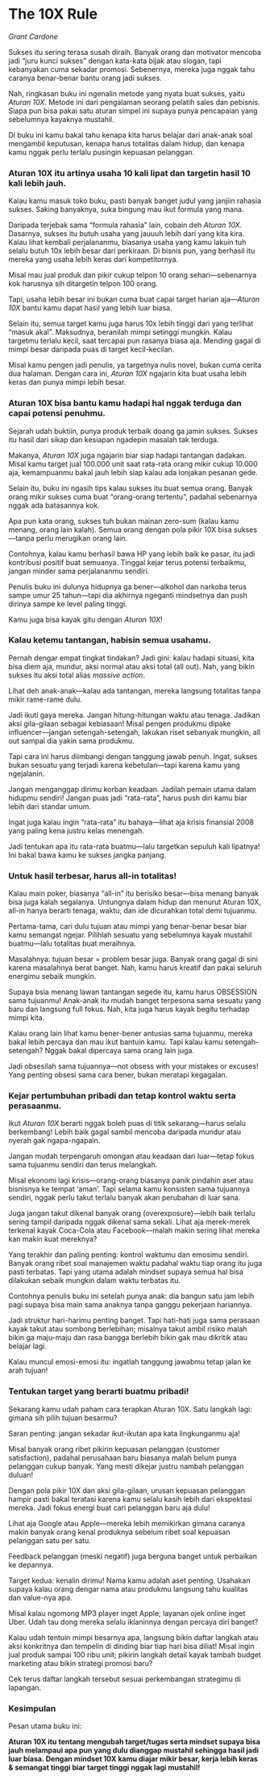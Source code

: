 # The 10X Rule
*Grant Cardone*

Sukses itu sering terasa susah diraih. Banyak orang dan motivator mencoba jadi “juru kunci sukses” dengan kata-kata bijak atau slogan, tapi kebanyakan cuma sekadar promosi. Sebenernya, mereka juga nggak tahu caranya benar-benar bantu orang jadi sukses.

Nah, ringkasan buku ini ngenalin metode yang nyata buat sukses, yaitu *Aturan 10X*. Metode ini dari pengalaman seorang pelatih sales dan pebisnis. Siapa pun bisa pakai satu aturan simpel ini supaya punya pencapaian yang sebelumnya kayaknya mustahil.

Di buku ini kamu bakal tahu kenapa kita harus belajar dari anak-anak soal mengambil keputusan, kenapa harus totalitas dalam hidup, dan kenapa kamu nggak perlu terlalu pusingin kepuasan pelanggan.

### Aturan 10X itu artinya usaha 10 kali lipat dan targetin hasil 10 kali lebih jauh.

Kalau kamu masuk toko buku, pasti banyak banget judul yang janjiin rahasia sukses. Saking banyaknya, suka bingung mau ikut formula yang mana.

Daripada terjebak sama “formula rahasia” lain, cobain deh *Aturan 10X*. Dasarnya, sukses itu butuh usaha yang jauuuh lebih dari yang kita kira. Kalau lihat kembali perjalananmu, biasanya usaha yang kamu lakuin tuh selalu butuh 10x lebih besar dari perkiraan. Di bisnis pun, yang berhasil itu mereka yang usaha lebih keras dari kompetitornya.

Misal mau jual produk dan pikir cukup telpon 10 orang sehari—sebenarnya kok harusnya sih ditargetin telpon 100 orang.

Tapi, usaha lebih besar ini bukan cuma buat capai target harian aja—*Aturan 10X* bantu kamu dapat hasil yang lebih luar biasa.

Selain itu, semua target kamu juga harus 10x lebih tinggi dari yang terlihat “masuk akal”. Maksudnya, beranilah mimpi setinggi mungkin. Kalau targetmu terlalu kecil, saat tercapai pun rasanya biasa aja. Mending gagal di mimpi besar daripada puas di target kecil-kecilan.

Misal kamu pengen jadi penulis, ya targetnya nulis novel, bukan cuma cerita dua halaman. Dengan cara ini, *Aturan 10X* ngajarin kita buat usaha lebih keras dan punya mimpi lebih besar.

### Aturan 10X bisa bantu kamu hadapi hal nggak terduga dan capai potensi penuhmu.

Sejarah udah buktiin, punya produk terbaik doang ga jamin sukses. Sukses itu hasil dari sikap dan kesiapan ngadepin masalah tak terduga.

Makanya, *Aturan 10X* juga ngajarin biar siap hadapi tantangan dadakan. Misal kamu target jual 100.000 unit saat rata-rata orang mikir cukup 10.000 aja, kemampuanmu bakal jauh lebih siap kalau ada lonjakan pesanan gede.

Selain itu, buku ini ngasih tips kalau sukses itu buat semua orang. Banyak orang mikir sukses cuma buat “orang-orang tertentu”, padahal sebenarnya nggak ada batasannya kok.

Apa pun kata orang, sukses tuh bukan mainan zero-sum (kalau kamu menang, orang lain kalah). Semua orang dengan pola pikir 10X bisa sukses—tanpa perlu merugikan orang lain.

Contohnya, kalau kamu berhasil bawa HP yang lebih baik ke pasar, itu jadi kontribusi positif buat semuanya. Tinggal kejar terus potensi terbaikmu, jangan minder sama perjalananmu sendiri.

Penulis buku ini dulunya hidupnya ga bener—alkohol dan narkoba terus sampe umur 25 tahun—tapi dia akhirnya ngeganti mindsetnya dan push dirinya sampe ke level paling tinggi.

Kamu juga bisa kayak gitu dengan *Aturan 10X*!

### Kalau ketemu tantangan, habisin semua usahamu.

Pernah dengar empat tingkat tindakan? Jadi gini: kalau hadapi situasi, kita bisa diem aja, mundur, aksi normal atau aksi total (all out). Nah, yang bikin sukses itu aksi total alias *massive action*.

Lihat deh anak-anak—kalau ada tantangan, mereka langsung totalitas tanpa mikir rame-rame dulu.

Jadi ikuti gaya mereka. Jangan hitung-hitungan waktu atau tenaga. Jadikan aksi gila-gilaan sebagai kebiasaan! Misal pengen produkmu dipake influencer—jangan setengah-setengah, lakukan riset sebanyak mungkin, all out sampai dia yakin sama produkmu.

Tapi cara ini harus diimbangi dengan tanggung jawab penuh. Ingat, sukses bukan sesuatu yang terjadi karena kebetulan—tapi karena kamu yang ngejalanin.

Jangan menganggap dirimu korban keadaan. Jadilah pemain utama dalam hidupmu sendiri! Jangan puas jadi “rata-rata”, harus push diri kamu biar lebih dari standar umum.

Ingat juga kalau ingin “rata-rata” itu bahaya—lihat aja krisis finansial 2008 yang paling kena justru kelas menengah.

Jadi tentukan apa itu rata-rata buatmu—lalu targetkan sepuluh kali lipatnya! Ini bakal bawa kamu ke sukses jangka panjang.

### Untuk hasil terbesar, harus all-in totalitas!

Kalau main poker, biasanya “all-in” itu berisiko besar—bisa menang banyak bisa juga kalah segalanya. Untungnya dalam hidup dan menurut Aturan 10X, all-in hanya berarti tenaga, waktu, dan ide dicurahkan total demi tujuanmu.

Pertama-tama, cari dulu tujuan atau mimpi yang benar-benar besar biar kamu semangat ngejar. Pilihlah sesuatu yang sebelumnya kayak mustahil buatmu—lalu totalitas buat meraihnya.

Masalahnya: tujuan besar = problem besar juga. Banyak orang gagal di sini karena masalahnya berat banget. Nah, kamu harus kreatif dan pakai seluruh energimu sebaik mungkin.

Supaya bsia menang lawan tantangan segede itu, kamu harus OBSESSION sama tujuanmu! Anak-anak itu mudah banget terpesona sama sesuatu yang baru dan langsung full fokus. Nah, kita juga harus kayak begitu terhadap mimpi kita.

Kalau orang lain lihat kamu bener-bener antusias sama tujuanmu, mereka bakal lebih percaya dan mau ikut bantuin kamu. Tapi kalau kamu setengah-setengah? Nggak bakal dipercaya sama orang lain juga.

Jadi obsesilah sama tujuannya—not obsess with your mistakes or excuses! Yang penting obsesi sama cara bener, bukan meratapi kegagalan.

### Kejar pertumbuhan pribadi dan tetap kontrol waktu serta perasaanmu.

Ikut *Aturan 10X* berarti nggak boleh puas di titik sekarang—harus selalu berkembang! Lebih baik gagal sambil mencoba daripada mundur atau nyerah gak ngapa-ngapain.

Jangan mudah terpengaruh omongan atau keadaan dari luar—tetap fokus sama tujuanmu sendiri dan terus melangkah.

Misal ekonomi lagi krisis—orang-orang biasanya panik pindahin aset atau bisnisnya ke tempat ‘aman’. Tapi selama kamu konsisten sama tujuannya sendiri, nggak perlu takut terlalu banyak akan perubahan di luar sana.

Juga jangan takut dikenal banyak orang (overexposure)—lebih baik terlalu sering tampil daripada nggak dikenal sama sekali. Lihat aja merek-merek terkenal kayak Coca-Cola atau Facebook—malah makin sering lihat mereka kan makin kuat mereknya?

Yang terakhir dan paling penting: kontrol waktumu dan emosimu sendiri. Banyak orang ribet soal manajemen waktu padahal waktu tiap orang itu juga pasti terbatas. Tapi yang utama adalah mindset supaya semua hal bisa dilakukan sebaik mungkin dalam waktu terbatas itu.

Contohnya penulis buku ini setelah punya anak: dia bangun satu jam lebih pagi supaya bisa main sama anaknya tanpa ganggu pekerjaan hariannya.

Jadi struktur hari-harimu penting banget. Tapi hati-hati juga sama perasaan kayak takut atau sombong berlebihan; misalnya takut ambil risiko malah bikin ga maju-maju dan rasa bangga berlebih bikin gak mau dikritik atau belajar lagi.

Kalau muncul emosi-emosi itu: ingatlah tanggung jawabmu tetap jalan ke arah tujuan!

### Tentukan target yang berarti buatmu pribadi!

Sekarang kamu udah paham cara terapkan Aturan 10X. Satu langkah lagi: gimana sih pilih tujuan besarmu?

Saran penting: jangan sekadar ikut-ikutan apa kata lingkunganmu aja!

Misal banyak orang ribet pikirin kepuasan pelanggan (customer satisfaction), padahal perusahaan baru biasanya malah belum punya pelanggan cukup banyak. Yang mesti dikejar justru nambah pelanggan duluan!

Dengan pola pikir 10X dan aksi gila-gilaan, urusan kepuasan pelanggan hampir pasti bakal teratasi karena kamu selalu kasih lebih dari ekspektasi mereka. Jadi fokus energi buat cari pelanggan baru aja dulu!

Lihat aja Google atau Apple—mereka lebih memikirkan gimana caranya makin banyak orang kenal produknya sebelum ribet soal kepuasan pelanggan satu per satu.

Feedback pelanggan (meski negatif) juga berguna banget untuk perbaikan ke depannya.

Target kedua: kenalin dirimu! Nama kamu adalah aset penting. Usahakan supaya kalau orang dengar nama atau produkmu langsung tahu kualitas dan value-nya apa.

Misal kalau ngomong MP3 player inget Apple; layanan ojek online inget Uber. Udah tau dong mereka selalu iklaninnya dengan percaya diri banget?

Kalau udah tentuin mimpi besarnya apa, langsung bikin daftar langkah atau aksi konkritnya dan tempelin di dinding biar tiap hari bisa diliat! Misal ingin jual produk sampai 100 ribu unit; pikirin langkah detail kayak tambah budget marketing atau bikin strategi promosi baru?

Cek terus daftar langkah tersebut sesuai perkembangan strategimu di lapangan.

### Kesimpulan

Pesan utama buku ini:

**Aturan 10X itu tentang mengubah target/tugas serta mindset supaya bisa jauh melampaui apa pun yang dulu dianggap mustahil sehingga hasil jadi luar biasa. Dengan mindset 10X kamu diajar mikir besar, kerja lebih keras & semangat tinggi biar target tinggi nggak lagi mustahil!**